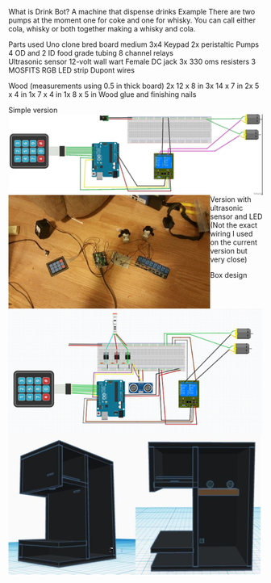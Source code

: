 What is Drink Bot?
A machine that dispense drinks
Example
There are two pumps at the moment one for coke and one for whisky. You can call either cola, whisky or both together making a whisky and cola.

Parts used
Uno clone 
bred board medium
3x4 Keypad
2x peristaltic Pumps
4 OD and 2 ID food grade tubing
8 channel relays  
Ultrasonic sensor 
12-volt wall wart
Female DC jack 
3x 330 oms resisters
3 MOSFITS
RGB LED strip
Dupont wires

Wood (measurements using 0.5 in thick board)
2x 12 x 8 in
3x 14 x 7 in
2x 5 x 4 in
1x 7 x 4 in
1x 8 x 5 in
Wood glue and finishing nails

Simple version
<br>
<img align="left" width="800" src="images/simpleSkatch.jpg" alt="simple sketch" title="Optional title">
<img align="left" width="400" src="images/buildPic.jpg" alt="build picture" title="Optional title">
<br>


Version with ultrasonic sensor and LED
<br>
<img align="left" width="800" src="images/DrinkBotsketch.png" alt="drink bot sketch" title="Optional title">
(Not the exact wiring I used on the current version but very close)



Box design
<br>
<img align="left" width="500" img src="/images\boxDesign.JPG" alt="box design " title="Optional title">

